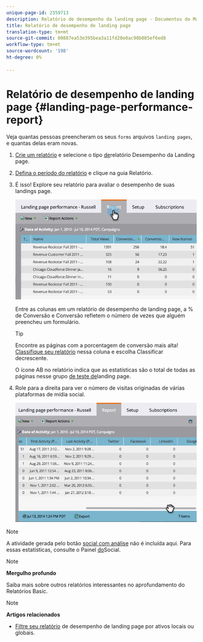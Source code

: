 ```yaml
---
unique-page-id: 2359713
description: Relatório de desempenho da landing page - Documentos do Marketing - Documentação do produto
title: Relatório de desempenho de landing page
translation-type: tm+mt
source-git-commit: 00887ea53e395bea3a11fd28e0ac98b085ef6ed8
workflow-type: tm+mt
source-wordcount: '198'
ht-degree: 0%

---
```



# Relatório de desempenho de landing page {#landing-page-performance-report}

Veja quantas pessoas preencheram os seus `forms` arquivos `landing pages`, e quantas delas eram novas.

1. [Crie um relatório](../../../../product-docs/reporting/basic-reporting/creating-reports/create-a-report-in-a-program.md) e selecione o tipo [de](../../../../product-docs/reporting/basic-reporting/report-types/report-type-overview.md)relatório Desempenho da Landing page.
1. [Defina o período do relatório](../../../../product-docs/reporting/basic-reporting/editing-reports/change-a-report-time-frame.md) e clique na guia Relatório.
1. É isso! Explore seu relatório para avaliar o desempenho de suas landings page.

   ![](assets/image2014-9-16-15-3a53-3a33.png)

   Entre as colunas em um relatório de desempenho de landing page, a % de Conversão e Conversão refletem o número de vezes que alguém preencheu um formulário.

   >[!TIP]
   >
   >Encontre as páginas com a porcentagem de conversão mais alta! [Classifique seu relatório](../../../../product-docs/reporting/basic-reporting/editing-reports/sort-report-on-columns.md) nessa coluna e escolha Classificar decrescente.

   O ícone AB no relatório indica que as estatísticas são o total de todas as páginas nesse grupo [de teste de](landing-page-test-groups.md)landing page.

1. Role para a direita para ver o número de visitas originadas de várias plataformas de mídia social.

   ![](assets/image2014-9-16-15-3a54-3a27.png)

>[!NOTE]
>
>A atividade gerada pelo botão [social com análise](../../../../product-docs/demand-generation/landing-pages/free-form-landing-pages/add-a-social-button-to-a-free-form-landing-page.md) não é incluída aqui. Para essas estatísticas, consulte o Painel [do](../../../../product-docs/demand-generation/social/social-functions/view-social-performance.md)Social.

>[!NOTE]
>
>**Mergulho profundo**
>
>Saiba mais sobre outros relatórios interessantes no aprofundamento do Relatórios [](http://docs.marketo.com/display/docs/basic+reporting) Basic.

>[!NOTE]
>
>**Artigos relacionados**
>
>* [Filtre seu relatório](../../../../product-docs/demand-generation/landing-pages/landing-page-actions/filter-a-landing-page-performance-report.md) de desempenho de landing page por ativos locais ou globais.

>



